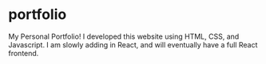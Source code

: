 # portfolio
My Personal Portfolio!
I developed this website using HTML, CSS, and Javascript. 
I am slowly adding in React, and will eventually have a full React frontend. 
